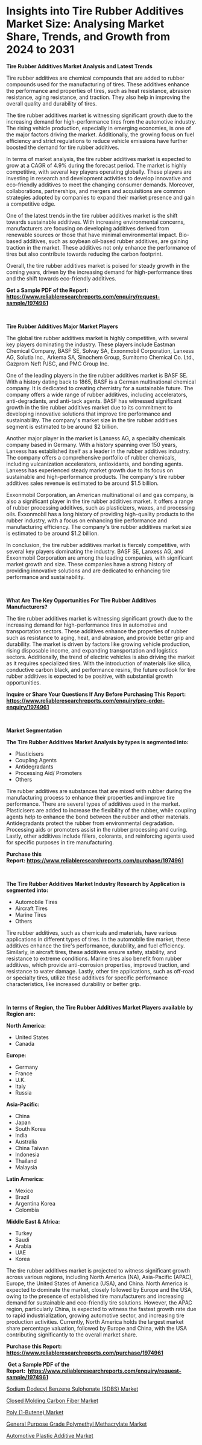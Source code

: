 <p><h1>Insights into Tire Rubber Additives Market Size: Analysing Market Share, Trends, and Growth from 2024 to 2031</h1></p><p><strong>Tire Rubber Additives Market Analysis and Latest Trends</strong></p>
<p><p>Tire rubber additives are chemical compounds that are added to rubber compounds used for the manufacturing of tires. These additives enhance the performance and properties of tires, such as heat resistance, abrasion resistance, aging resistance, and traction. They also help in improving the overall quality and durability of tires.</p><p>The tire rubber additives market is witnessing significant growth due to the increasing demand for high-performance tires from the automotive industry. The rising vehicle production, especially in emerging economies, is one of the major factors driving the market. Additionally, the growing focus on fuel efficiency and strict regulations to reduce vehicle emissions have further boosted the demand for tire rubber additives.</p><p>In terms of market analysis, the tire rubber additives market is expected to grow at a CAGR of 4.9% during the forecast period. The market is highly competitive, with several key players operating globally. These players are investing in research and development activities to develop innovative and eco-friendly additives to meet the changing consumer demands. Moreover, collaborations, partnerships, and mergers and acquisitions are common strategies adopted by companies to expand their market presence and gain a competitive edge.</p><p>One of the latest trends in the tire rubber additives market is the shift towards sustainable additives. With increasing environmental concerns, manufacturers are focusing on developing additives derived from renewable sources or those that have minimal environmental impact. Bio-based additives, such as soybean oil-based rubber additives, are gaining traction in the market. These additives not only enhance the performance of tires but also contribute towards reducing the carbon footprint.</p><p>Overall, the tire rubber additives market is poised for steady growth in the coming years, driven by the increasing demand for high-performance tires and the shift towards eco-friendly additives.</p></p>
<p><strong>Get a Sample PDF of the Report:&nbsp; <a href="https://www.reliableresearchreports.com/enquiry/request-sample/1974961">https://www.reliableresearchreports.com/enquiry/request-sample/1974961</a></strong></p>
<p>&nbsp;</p>
<p><strong>Tire Rubber Additives Major Market Players</strong></p>
<p><p>The global tire rubber additives market is highly competitive, with several key players dominating the industry. These players include Eastman Chemical Company, BASF SE, Solvay SA, Exxonmobil Corporation, Lanxess AG, Solutia Inc., Arkema SA, Sinochem Group, Sumitomo Chemical Co. Ltd., Gazprom Neft PJSC, and PMC Group Inc.</p><p>One of the leading players in the tire rubber additives market is BASF SE. With a history dating back to 1865, BASF is a German multinational chemical company. It is dedicated to creating chemistry for a sustainable future. The company offers a wide range of rubber additives, including accelerators, anti-degradants, and anti-tack agents. BASF has witnessed significant growth in the tire rubber additives market due to its commitment to developing innovative solutions that improve tire performance and sustainability. The company's market size in the tire rubber additives segment is estimated to be around $2 billion.</p><p>Another major player in the market is Lanxess AG, a specialty chemicals company based in Germany. With a history spanning over 150 years, Lanxess has established itself as a leader in the rubber additives industry. The company offers a comprehensive portfolio of rubber chemicals, including vulcanization accelerators, antioxidants, and bonding agents. Lanxess has experienced steady market growth due to its focus on sustainable and high-performance products. The company's tire rubber additives sales revenue is estimated to be around $1.5 billion.</p><p>Exxonmobil Corporation, an American multinational oil and gas company, is also a significant player in the tire rubber additives market. It offers a range of rubber processing additives, such as plasticizers, waxes, and processing oils. Exxonmobil has a long history of providing high-quality products to the rubber industry, with a focus on enhancing tire performance and manufacturing efficiency. The company's tire rubber additives market size is estimated to be around $1.2 billion.</p><p>In conclusion, the tire rubber additives market is fiercely competitive, with several key players dominating the industry. BASF SE, Lanxess AG, and Exxonmobil Corporation are among the leading companies, with significant market growth and size. These companies have a strong history of providing innovative solutions and are dedicated to enhancing tire performance and sustainability.</p></p>
<p>&nbsp;</p>
<p><strong>What Are The Key Opportunities For Tire Rubber Additives Manufacturers?</strong></p>
<p><p>The tire rubber additives market is witnessing significant growth due to the increasing demand for high-performance tires in automotive and transportation sectors. These additives enhance the properties of rubber such as resistance to aging, heat, and abrasion, and provide better grip and durability. The market is driven by factors like growing vehicle production, rising disposable income, and expanding transportation and logistics sectors. Additionally, the trend of electric vehicles is also driving the market as it requires specialized tires. With the introduction of materials like silica, conductive carbon black, and performance resins, the future outlook for tire rubber additives is expected to be positive, with substantial growth opportunities.</p></p>
<p><strong>Inquire or Share Your Questions If Any Before Purchasing This Report: <a href="https://www.reliableresearchreports.com/enquiry/pre-order-enquiry/1974961">https://www.reliableresearchreports.com/enquiry/pre-order-enquiry/1974961</a></strong></p>
<p>&nbsp;</p>
<p><strong>Market Segmentation</strong></p>
<p><strong>The Tire Rubber Additives Market Analysis by types is segmented into:</strong></p>
<p><ul><li>Plasticisers</li><li>Coupling Agents</li><li>Antidegradants</li><li>Processing Aid/ Promoters</li><li>Others</li></ul></p>
<p><p>Tire rubber additives are substances that are mixed with rubber during the manufacturing process to enhance their properties and improve tire performance. There are several types of additives used in the market. Plasticisers are added to increase the flexibility of the rubber, while coupling agents help to enhance the bond between the rubber and other materials. Antidegradants protect the rubber from environmental degradation. Processing aids or promoters assist in the rubber processing and curing. Lastly, other additives include fillers, colorants, and reinforcing agents used for specific purposes in tire manufacturing.</p></p>
<p><strong>Purchase this Report:&nbsp;<a href="https://www.reliableresearchreports.com/purchase/1974961">https://www.reliableresearchreports.com/purchase/1974961</a></strong></p>
<p>&nbsp;</p>
<p><strong>The Tire Rubber Additives Market Industry Research by Application is segmented into:</strong></p>
<p><ul><li>Automobile Tires</li><li>Aircraft Tires</li><li>Marine Tires</li><li>Others</li></ul></p>
<p><p>Tire rubber additives, such as chemicals and materials, have various applications in different types of tires. In the automobile tire market, these additives enhance the tire's performance, durability, and fuel efficiency. Similarly, in aircraft tires, these additives ensure safety, stability, and resistance to extreme conditions. Marine tires also benefit from rubber additives, which provide anti-corrosion properties, improved traction, and resistance to water damage. Lastly, other tire applications, such as off-road or specialty tires, utilize these additives for specific performance characteristics, like increased durability or better grip.</p></p>
<p>&nbsp;</p>
<p><strong>In terms of Region, the Tire Rubber Additives Market Players available by Region are:</strong></p>
<p>
    <p> <strong> North America: </strong>
        <ul>
            <li>United States</li>
            <li>Canada</li>
        </ul>
        </p> 
    <p> <strong> Europe: </strong>
        <ul>
            <li>Germany</li>
            <li>France</li>
            <li>U.K.</li>
            <li>Italy</li>
            <li>Russia</li>
        </ul>
        </p> 
    <p> <strong> Asia-Pacific: </strong>
        <ul>
            <li>China</li>
            <li>Japan</li>
            <li>South Korea</li>
            <li>India</li>
            <li>Australia</li>
            <li>China Taiwan</li>
            <li>Indonesia</li>
            <li>Thailand</li>
            <li>Malaysia</li>
        </ul>
        </p> 
    <p> <strong> Latin America: </strong>
        <ul>
            <li>Mexico</li>
            <li>Brazil</li>
            <li>Argentina Korea</li>
            <li>Colombia</li>
        </ul>
        </p> 
    <p> <strong> Middle East & Africa: </strong>
        <ul>
            <li>Turkey</li>
            <li>Saudi</li>
            <li>Arabia</li>
            <li>UAE</li>
            <li>Korea</li>
        </ul>
    </p>
    </p>
<p><p>The tire rubber additives market is projected to witness significant growth across various regions, including North America (NA), Asia-Pacific (APAC), Europe, the United States of America (USA), and China. North America is expected to dominate the market, closely followed by Europe and the USA, owing to the presence of established tire manufacturers and increasing demand for sustainable and eco-friendly tire solutions. However, the APAC region, particularly China, is expected to witness the fastest growth rate due to rapid industrialization, growing automotive sector, and increasing tire production activities. Currently, North America holds the largest market share percentage valuation, followed by Europe and China, with the USA contributing significantly to the overall market share.</p></p>
<p><strong>Purchase this Report: <a href="https://www.reliableresearchreports.com/purchase/1974961">https://www.reliableresearchreports.com/purchase/1974961</a></strong></p>
<p>&nbsp;<strong>Get a Sample PDF of the Report:&nbsp;&nbsp;<a href="https://www.reliableresearchreports.com/enquiry/request-sample/1974961">https://www.reliableresearchreports.com/enquiry/request-sample/1974961</a></strong></p>
<p><strong></strong></p>
<p><p><a href="https://github.com/kipkeeva/Market-Research-Report-List-2/blob/main/sodium-dodecyl-benzene-sulphonate-sdbs-market.md">Sodium Dodecyl Benzene Sulphonate (SDBS) Market</a></p><p><a href="https://github.com/zebdakicsin/Market-Research-Report-List-2/blob/main/closed-molding-carbon-fiber-market.md">Closed Molding Carbon Fiber Market</a></p><p><a href="https://github.com/provorikovar/Market-Research-Report-List-2/blob/main/poly-1-butene-market.md">Poly (1-Butene) Market</a></p><p><a href="https://github.com/Krish2023na/Market-Research-Report-List-2/blob/main/general-purpose-grade-polymethyl-methacrylate-market.md">General Purpose Grade Polymethyl Methacrylate Market</a></p><p><a href="https://github.com/kuntayevaz/Market-Research-Report-List-2/blob/main/automotive-plastic-additive-market.md">Automotive Plastic Additive Market</a></p></p>